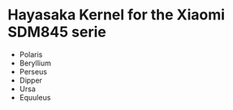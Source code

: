 # Hayasaka Kernel for the Xiaomi SDM845 serie

- Polaris
- Beryllium
- Perseus
- Dipper
- Ursa
- Equuleus
